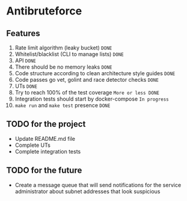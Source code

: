 # Antibruteforce

## Features
1. Rate limit algorithm (leaky bucket) ```DONE```
2. Whitelist/blacklist (CLI to manage lists) ```DONE```
3. API ```DONE```
4. There should be no memory leaks ```DONE```
5. Code structure according to clean architecture style guides ```DONE```
6. Code passes go vet, golint and race detector checks ```DONE```
7. UTs ```DONE```
8. Try to reach 100% of the test coverage ```More or less DONE```
9. Integration tests should start by docker-compose ```In progress```
10. ```make run``` and ```make test``` presence ```DONE```

## TODO for the project
* Update README.md file
* Complete UTs
* Complete integration tests

## TODO for the future
* Create a message queue that will send notifications for the service administrator about subnet 
addresses that look suspicious
